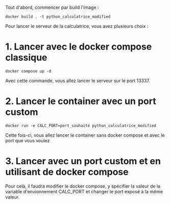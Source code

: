 Tout d'abord, commencer par build l'image :

```
docker build . -t python_calculatrice_modified
```

Pour lancer le serveur de la calculatrice, vous avez plusieurs choix :


# 1. Lancer avec le docker compose classique

```
docker compose up -d
```

Avec cette commande, vous allez lancer le serveur sur le port 13337.

# 2. Lancer le container avec un port custom

```
docker run -e CALC_PORT=port_souhaité python_calculatrice_modified
```

Cette fois-ci, vous allez lancer le container sans docker compose et avec le port que vous voulez

# 3. Lancer avec un port custom et en utilisant de docker compose

Pour celà, il faudra modifier le docker compose, y spécifier la valeur de la variable d'envionnement CALC_PORT et changer le port exposé à la même valeur.